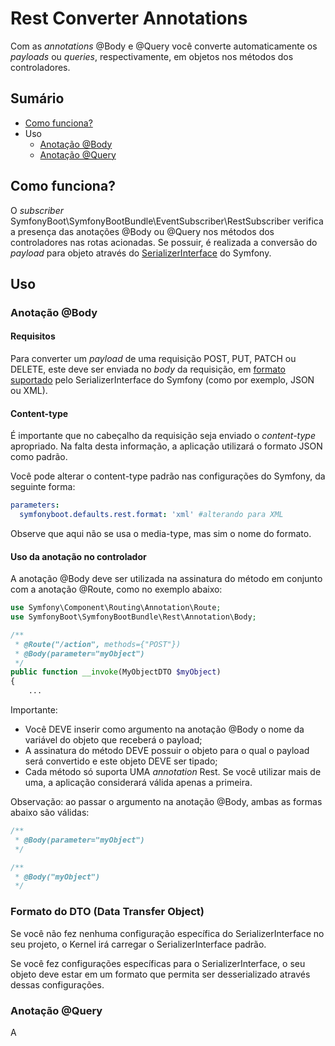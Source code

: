 # Rest Converter Annotations

Com as *annotations* @Body e @Query você converte automaticamente os *payloads* ou *queries*,
respectivamente, em objetos nos métodos dos controladores.

## Sumário

- [Como funciona?](#como-funciona)
- Uso
  - [Anotação @Body](#anotao-body)
  - [Anotação @Query](#anotao-query)

## Como funciona?

O *subscriber* SymfonyBoot\SymfonyBootBundle\EventSubscriber\RestSubscriber verifica a presença das anotações
@Body ou @Query nos métodos dos controladores nas rotas acionadas. Se possuir, é realizada a conversão do *payload* 
para objeto através do [SerializerInterface](https://symfony.com/doc/current/components/serializer.html) do Symfony.

## Uso

### Anotação @Body

#### Requisitos 

Para converter um *payload* de uma requisição POST, PUT, PATCH ou DELETE, este deve ser enviada no *body* da requisição, 
em [formato suportado](https://symfony.com/doc/current/serializer.html#adding-normalizers-and-encoders) pelo
SerializerInterface do Symfony (como por exemplo, JSON ou XML).

#### Content-type

É importante que no cabeçalho da requisição seja enviado o *content-type* apropriado. Na falta desta informação, 
a aplicação utilizará o formato JSON como padrão. 

Você pode alterar o content-type padrão nas configurações do Symfony, da seguinte forma:

```yaml
parameters:
  symfonyboot.defaults.rest.format: 'xml' #alterando para XML
```

Observe que aqui não se usa o media-type, mas sim o nome do formato.

#### Uso da anotação no controlador

A anotação @Body deve ser utilizada na assinatura do método em conjunto com a anotação @Route, como no exemplo abaixo: 

```php
use Symfony\Component\Routing\Annotation\Route;
use SymfonyBoot\SymfonyBootBundle\Rest\Annotation\Body;

/**
 * @Route("/action", methods={"POST"})
 * @Body(parameter="myObject") 
 */
public function __invoke(MyObjectDTO $myObject) 
{ 
    ...
```

Importante:
- Você DEVE inserir como argumento na anotação @Body o nome da variável do objeto que receberá o payload;
- A assinatura do método DEVE possuir o objeto para o qual o payload será convertido e este objeto DEVE ser tipado;
- Cada método só suporta UMA *annotation* Rest. Se você utilizar mais de uma, a aplicação considerará válida apenas a primeira.

Observação: ao passar o argumento na anotação @Body, ambas as formas abaixo são válidas:

```php
/**
 * @Body(parameter="myObject") 
 */

/**
 * @Body("myObject") 
 */
```

### Formato do DTO (Data Transfer Object)

Se você não fez nenhuma configuração específica do SerializerInterface no seu projeto, o Kernel irá carregar o SerializerInterface padrão.



Se você fez configurações específicas para o SerializerInterface, o seu objeto deve estar em um formato que permita ser desserializado através dessas configurações.

### Anotação @Query

A 
